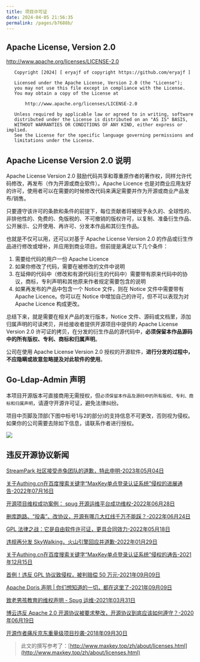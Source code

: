 ```yaml
---
title: 项目许可证
date: 2024-04-05 21:56:35
permalink: /pages/b7688b/
---
```


## Apache License, Version 2.0

http://www.apache.org/licenses/LICENSE-2.0

```
   Copyright [2024] [ eryajf of copyright https://github.com/eryajf ]

   Licensed under the Apache License, Version 2.0 (the "License");
   you may not use this file except in compliance with the License.
   You may obtain a copy of the License at

       http://www.apache.org/licenses/LICENSE-2.0

   Unless required by applicable law or agreed to in writing, software
   distributed under the License is distributed on an "AS IS" BASIS,
   WITHOUT WARRANTIES OR CONDITIONS OF ANY KIND, either express or implied.
   See the License for the specific language governing permissions and
   limitations under the License.
```

## Apache License Version 2.0 说明

Apache License Version 2.0 鼓励代码共享和尊重原作者的著作权，同样允许代码修改，再发布（作为开源或商业软件）。Apache Licence 也是对商业应用友好的许可，使用者可以在需要的时候修改代码来满足需要并作为开源或商业产品发布/销售。

只要遵守该许可的条款和条件的前提下，每位贡献者将被授予永久的、全球性的、非排他性的、免费的、免版税的、不可撤销的版权许可，以复制、准备衍生作品、公开展示、公开使用、再许可、分发本作品和其衍生作品。

也就是不仅可以用，还可以对基于 Apache License Version 2.0 的作品或衍生作品进行修改或增补，并应用到商业项目。但前提是满足以下几个条件：

1. 需要给代码的用户一份 Apache Licence
2. 如果你修改了代码，需要在被修改的文件中说明
3. 在延伸的代码中（修改和有源代码衍生的代码中）需要带有原来代码中的协议，商标，专利声明和其他原来作者规定需要包含的说明
4. 如果再发布的产品中包含一个 Notice 文件，则在 Notice 文件中需要带有 Apache Licence。你可以在 Notice 中增加自己的许可，但不可以表现为对 Apache Licence 构成更改。

总结下来，就是需要在相关产品的发行版本，Notice 文件、源码或文档里，添加归属声明的可读拷贝，并给接收者提供开源项目中提供的 Apache License Version 2.0 许可证的拷贝，在分发的衍生作品的源代码中，**必须保留本作品源码中的所有版权、专利、商标和归属声明**。

公司在使用 Apache License Version 2.0 授权的开源软件，**进行分发的过程中，不应隐瞒或故意忽略提及对此软件的使用**。

## Go-Ldap-Admin 声明

本项目开源版本可直接商用无需授权，但`必须保留本作品及源码中的所有版权、专利、商标和归属声明`，请遵守开源许可证，避免法律纠纷。

项目中页脚及顶部(下图中标号1与2的部分)的支持信息不可更改，否则视为侵权。如果你的公司需要去除如下信息，请联系作者进行授权。

![](/img/1712326272166.png)

## 违反开源协议新闻

[StreamPark 社区接受赤兔团队的道歉，特此申明-2023年05月04日](https://www.oschina.net/news/239388)

[关于Authing.cn在百度搜索关键字“MaxKey单点登录认证系统”侵权的进展通告-2022年07月16日](http://www.maxkey.top/zh/about/licenses_zqjy_2207.html)

[开源项目维权成功案例： spug 开源运维平台成功维权-2022年06月28日](https://www.oschina.net/news/201007)

[删库跑路、“投毒”、改协议，开源有哪几大红线千万不能踩？-2022年06月24日](https://blog.csdn.net/csdnopensource/article/details/125447214)

[GPL 法律之战：它是自由软件许可证，更具合同效力-2022年05月18日](https://blog.csdn.net/csdnnews/article/details/124837759)

[违规再分发 SkyWalking，火山引擎回应并道歉-2022年01月29日](https://www.oschina.net/news/180750/volcengine-apache-skywalking)

[关于Authing.cn在百度搜索关键字“MaxKey单点登录认证系统”侵权的通告-2021年12月15日](http://www.maxkey.top/zh/about/licenses_zqjy.html)

[首例！违反 GPL 协议致侵权，被判赔偿 50 万元-2021年09月09日](https://www.oschina.net/news/159435)

[Apache Doris 声明 | 你们想知道的一切，都在这里了-2021年09月09日](https://www.oschina.net/news/159429)

[致老男孩教育的维权声明 - Spug 运维-2021年03月31日](https://www.oschina.net/news/135377/spug-announce)

[博云违反 Apache 2.0 开源协议被要求整改，开源协议到底应该如何遵守？-2020年06月19日](https://segmentfault.com/a/1190000022973105)

[开源作者痛斥京东重量级项目抄袭-2018年09月30日](https://www.oschina.net/news/100440/what-is-a-repo-license)


> 此文的撰写参考了：[http://www.maxkey.top/zh/about/licenses.html](http://www.maxkey.top/zh/about/licenses.html)